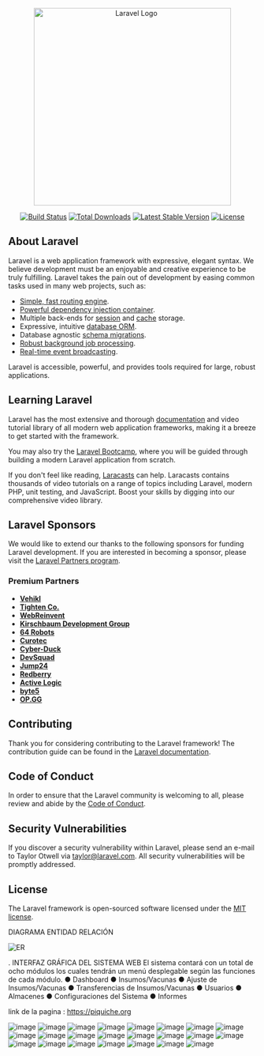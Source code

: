 <p align="center"><a href="https://laravel.com" target="_blank"><img src="https://raw.githubusercontent.com/laravel/art/master/logo-lockup/5%20SVG/2%20CMYK/1%20Full%20Color/laravel-logolockup-cmyk-red.svg" width="400" alt="Laravel Logo"></a></p>

<p align="center">
<a href="https://github.com/laravel/framework/actions"><img src="https://github.com/laravel/framework/workflows/tests/badge.svg" alt="Build Status"></a>
<a href="https://packagist.org/packages/laravel/framework"><img src="https://img.shields.io/packagist/dt/laravel/framework" alt="Total Downloads"></a>
<a href="https://packagist.org/packages/laravel/framework"><img src="https://img.shields.io/packagist/v/laravel/framework" alt="Latest Stable Version"></a>
<a href="https://packagist.org/packages/laravel/framework"><img src="https://img.shields.io/packagist/l/laravel/framework" alt="License"></a>
</p>

## About Laravel

Laravel is a web application framework with expressive, elegant syntax. We believe development must be an enjoyable and creative experience to be truly fulfilling. Laravel takes the pain out of development by easing common tasks used in many web projects, such as:

- [Simple, fast routing engine](https://laravel.com/docs/routing).
- [Powerful dependency injection container](https://laravel.com/docs/container).
- Multiple back-ends for [session](https://laravel.com/docs/session) and [cache](https://laravel.com/docs/cache) storage.
- Expressive, intuitive [database ORM](https://laravel.com/docs/eloquent).
- Database agnostic [schema migrations](https://laravel.com/docs/migrations).
- [Robust background job processing](https://laravel.com/docs/queues).
- [Real-time event broadcasting](https://laravel.com/docs/broadcasting).

Laravel is accessible, powerful, and provides tools required for large, robust applications.

## Learning Laravel

Laravel has the most extensive and thorough [documentation](https://laravel.com/docs) and video tutorial library of all modern web application frameworks, making it a breeze to get started with the framework.

You may also try the [Laravel Bootcamp](https://bootcamp.laravel.com), where you will be guided through building a modern Laravel application from scratch.

If you don't feel like reading, [Laracasts](https://laracasts.com) can help. Laracasts contains thousands of video tutorials on a range of topics including Laravel, modern PHP, unit testing, and JavaScript. Boost your skills by digging into our comprehensive video library.

## Laravel Sponsors

We would like to extend our thanks to the following sponsors for funding Laravel development. If you are interested in becoming a sponsor, please visit the [Laravel Partners program](https://partners.laravel.com).

### Premium Partners

- **[Vehikl](https://vehikl.com/)**
- **[Tighten Co.](https://tighten.co)**
- **[WebReinvent](https://webreinvent.com/)**
- **[Kirschbaum Development Group](https://kirschbaumdevelopment.com)**
- **[64 Robots](https://64robots.com)**
- **[Curotec](https://www.curotec.com/services/technologies/laravel/)**
- **[Cyber-Duck](https://cyber-duck.co.uk)**
- **[DevSquad](https://devsquad.com/hire-laravel-developers)**
- **[Jump24](https://jump24.co.uk)**
- **[Redberry](https://redberry.international/laravel/)**
- **[Active Logic](https://activelogic.com)**
- **[byte5](https://byte5.de)**
- **[OP.GG](https://op.gg)**

## Contributing

Thank you for considering contributing to the Laravel framework! The contribution guide can be found in the [Laravel documentation](https://laravel.com/docs/contributions).

## Code of Conduct

In order to ensure that the Laravel community is welcoming to all, please review and abide by the [Code of Conduct](https://laravel.com/docs/contributions#code-of-conduct).

## Security Vulnerabilities

If you discover a security vulnerability within Laravel, please send an e-mail to Taylor Otwell via [taylor@laravel.com](mailto:taylor@laravel.com). All security vulnerabilities will be promptly addressed.

## License

The Laravel framework is open-sourced software licensed under the [MIT license](https://opensource.org/licenses/MIT).






DIAGRAMA ENTIDAD RELACIÓN

![ER](https://github.com/user-attachments/assets/e0a71fc8-d6f9-45ed-8344-e7f93ca40fa5)


. INTERFAZ GRÁFICA DEL SISTEMA WEB 
El sistema contará con un total de ocho módulos los cuales tendrán un menú desplegable según las funciones de cada módulo.
●	Dashboard
●	Insumos/Vacunas
●	Ajuste de Insumos/Vacunas
●	Transferencias de Insumos/Vacunas
●	Usuarios
●	Almacenes
●	Configuraciones del Sistema
●	Informes

link de la pagina : https://piquiche.org

![image](https://github.com/user-attachments/assets/2efba27a-779b-4eae-ad6f-8eee746e09e4)
![image](https://github.com/user-attachments/assets/62411933-9f10-47b9-86ff-cd3b06be0b7b)
![image](https://github.com/user-attachments/assets/878592cb-aa61-403c-9462-48ba5449553f)
![image](https://github.com/user-attachments/assets/089bf541-4f05-42c5-9a16-0c6876c899f7)
![image](https://github.com/user-attachments/assets/cf5ada2d-2662-47a9-91d0-20cbdc5ca334)
![image](https://github.com/user-attachments/assets/384fa7db-fa6e-4550-b2bc-b2470677630f)
![image](https://github.com/user-attachments/assets/6f6c13d8-6524-4ff9-b182-127140cf38e0)
![image](https://github.com/user-attachments/assets/bb2a9c5c-2045-49ae-8122-3729f18dd93e)
![image](https://github.com/user-attachments/assets/374da33f-aaab-4e4f-a5a8-d322642a0635)
![image](https://github.com/user-attachments/assets/d495b250-59d9-48f5-b296-598d759bdda1)
![image](https://github.com/user-attachments/assets/6a937bfa-4a3d-4403-80c4-3b5950118bbd)
![image](https://github.com/user-attachments/assets/6e7a59a0-b913-4994-a3fb-4ed6a88fd930)
![image](https://github.com/user-attachments/assets/ca69230d-44c6-47ea-86ba-74ef4842d9eb)
![image](https://github.com/user-attachments/assets/cd41a4f9-ad3f-42ae-9771-fe6761db617c)
![image](https://github.com/user-attachments/assets/609642bd-c61d-4b7e-92a9-dfc439fadace)
![image](https://github.com/user-attachments/assets/fb3e2cc5-4a8b-4079-8917-7c0b8a762a41)
![image](https://github.com/user-attachments/assets/5ec1df62-320f-4988-b8b6-6913da72706f)
![image](https://github.com/user-attachments/assets/f810f63a-2039-42cf-bf56-cb3ab767d8b6)
![image](https://github.com/user-attachments/assets/500c4142-6cd7-415c-8a1f-a3506b75db01)
![image](https://github.com/user-attachments/assets/fbdcaac7-9c32-4c48-a7ba-1f7621b3bc5f)
![image](https://github.com/user-attachments/assets/f35da208-8d53-4288-a6c0-e5ab5b7a477e)
![image](https://github.com/user-attachments/assets/7e254141-2072-4d54-9d60-1709e981b812)
![image](https://github.com/user-attachments/assets/e723570f-666d-49d1-a4ef-7c8f41fd4769)

























